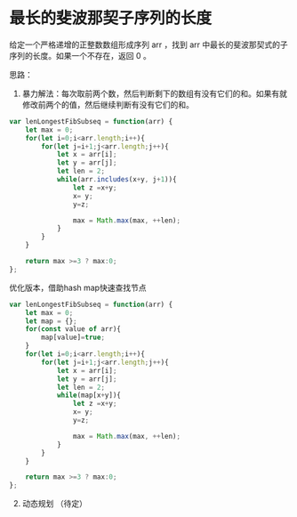 # 最长的斐波那契子序列的长度

给定一个严格递增的正整数数组形成序列 arr ，找到 arr 中最长的斐波那契式的子序列的长度。如果一个不存在，返回  0 。

思路：

1. 暴力解法：每次取前两个数，然后判断剩下的数组有没有它们的和。如果有就修改前两个的值，然后继续判断有没有它们的和。

```js
var lenLongestFibSubseq = function(arr) {
    let max = 0;
    for(let i=0;i<arr.length;i++){
        for(let j=i+1;j<arr.length;j++){
            let x = arr[i];
            let y = arr[j];
            let len = 2;
            while(arr.includes(x+y, j+1)){
                let z =x+y;
                x= y;
                y=z;

                max = Math.max(max, ++len);
            }
        }
    }

    return max >=3 ? max:0;
};
```

优化版本，借助hash map快速查找节点

```js
var lenLongestFibSubseq = function(arr) {
    let max = 0;
    let map = {};
    for(const value of arr){
        map[value]=true;
    }
    for(let i=0;i<arr.length;i++){
        for(let j=i+1;j<arr.length;j++){
            let x = arr[i];
            let y = arr[j];
            let len = 2;
            while(map[x+y]){
                let z =x+y;
                x= y;
                y=z;

                max = Math.max(max, ++len);
            }
        }
    }

    return max >=3 ? max:0;
};
```

2. 动态规划 （待定）